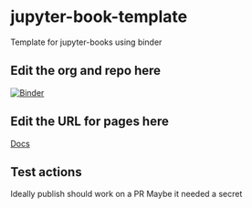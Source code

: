 # jupyter-book-template
Template for jupyter-books using binder

## Edit the org and repo here
[![Binder](https://mybinder.org/badge_logo.svg)](https://mybinder.org/v2/gh/fm75/jupyter-book-template/master?urlpath=lab)

## Edit the URL for pages here
[Docs](https://fm75.github.io/jupyter-book-template/)

## Test actions
Ideally publish should work on a PR
Maybe it needed a secret
